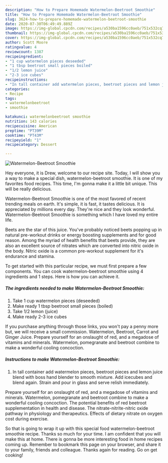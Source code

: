 ```yaml
---
description: "How to Prepare Homemade Watermelon-Beetroot Smoothie"
title: "How to Prepare Homemade Watermelon-Beetroot Smoothie"
slug: 3624-how-to-prepare-homemade-watermelon-beetroot-smoothie
date: 2020-07-30T06:49:49.889Z
image: https://img-global.cpcdn.com/recipes/a530ba1596cc0aeb/751x532cq70/watermelon-beetroot-smoothie-recipe-main-photo.jpg
thumbnail: https://img-global.cpcdn.com/recipes/a530ba1596cc0aeb/751x532cq70/watermelon-beetroot-smoothie-recipe-main-photo.jpg
cover: https://img-global.cpcdn.com/recipes/a530ba1596cc0aeb/751x532cq70/watermelon-beetroot-smoothie-recipe-main-photo.jpg
author: Scott Moore
ratingvalue: 4
reviewcount: 1387
recipeingredient:
- "1 cup watermelon pieces deseeded"
- "1 tbsp beetroot small pieces boiled"
- "1/2 lemon juice"
- "2-3 ice cubes"
recipeinstructions:
- "In tall container add watermelon pieces, beetroot pieces and lemon juice blend with boss hand blender to smooth mixture. Add icecubes and blend again. Strain and pour in glass and serve relish immediately."
categories:
- Recipe
tags:
- watermelonbeetroot
- smoothie

katakunci: watermelonbeetroot smoothie 
nutrition: 143 calories
recipecuisine: American
preptime: "PT39M"
cooktime: "PT43M"
recipeyield: "1"
recipecategory: Dessert

---
```



![Watermelon-Beetroot Smoothie](https://img-global.cpcdn.com/recipes/a530ba1596cc0aeb/751x532cq70/watermelon-beetroot-smoothie-recipe-main-photo.jpg)

Hey everyone, it is Drew, welcome to our recipe site. Today, I will show you a way to make a special dish, watermelon-beetroot smoothie. It is one of my favorites food recipes. This time, I'm gonna make it a little bit unique. This will be really delicious.

Watermelon-Beetroot Smoothie is one of the most favored of recent trending meals on earth. It's simple, it is fast, it tastes delicious. It is appreciated by millions every day. They're nice and they look wonderful. Watermelon-Beetroot Smoothie is something which I have loved my entire life.

Beets are the star of this juice. You&#39;ve probably noticed beets popping up in natural pre-workout drinks or energy boosting supplements and for good reason. Among the myriad of health benefits that beets provide, they are also an excellent source of nitrates which are converted into nitric oxide in the body. Nitric oxide is a common pre-workout supplement for it&#39;s endurance and stamina.


To get started with this particular recipe, we must first prepare a few components. You can cook watermelon-beetroot smoothie using 4 ingredients and 1 steps. Here is how you can achieve it.

<!--inarticleads1-->

##### The ingredients needed to make Watermelon-Beetroot Smoothie:

1. Take 1 cup watermelon pieces (deseeded)
1. Make ready 1 tbsp beetroot small pieces (boiled)
1. Take 1/2 lemon (juice)
1. Make ready 2-3 ice cubes


If you purchase anything through those links, you won&#39;t pay a penny more but, we will receive a small commission. Watermelon, Beetroot, Carrot and Ginger Juice. Prepare yourself for an onslaught of red, and a megadose of vitamins and minerals. Watermelon, pomegranate and beetroot combine to make a wonderful cooling concoction. 

<!--inarticleads2-->

##### Instructions to make Watermelon-Beetroot Smoothie:

1. In tall container add watermelon pieces, beetroot pieces and lemon juice blend with boss hand blender to smooth mixture. Add icecubes and blend again. Strain and pour in glass and serve relish immediately.


Prepare yourself for an onslaught of red, and a megadose of vitamins and minerals. Watermelon, pomegranate and beetroot combine to make a wonderful cooling concoction. The potential benefits of red beetroot supplementation in health and disease. The nitrate-nitrite-nitric oxide pathway in physiology and therapeutics. Effects of dietary nitrate on oxygen cost during exercise. 

So that is going to wrap it up with this special food watermelon-beetroot smoothie recipe. Thanks so much for your time. I am confident that you will make this at home. There is gonna be more interesting food in home recipes coming up. Remember to bookmark this page on your browser, and share it to your family, friends and colleague. Thanks again for reading. Go on get cooking!
